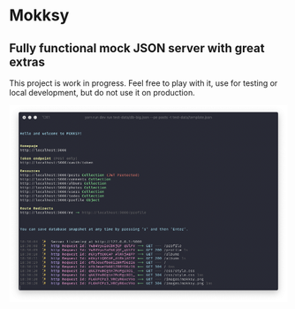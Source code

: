 # Mokksy

## Fully functional mock JSON server with great extras

This project is work in progress. Feel free to play with it, use for testing or local development, but do not use it on production.

![alt text](https://github.com/digitalmio/mokksy/raw/master/docs/ss.png 'Mokksy')

